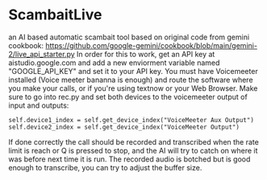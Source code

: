 # ScambaitLive
an AI based automatic scambait tool
based on original code from gemini cookbook: https://github.com/google-gemini/cookbook/blob/main/gemini-2/live_api_starter.py
In order for this to work, get an API key at aistudio.google.com and add a new enviorment variable named "GOOGLE_API_KEY" and set it to your API key.
You must have Voicemeeter installed (Voice meeter bananna is enough) and route the software where you make your calls, or if you're using textnow or your Web Browser.
Make sure to go into rec.py and set both devices to the voicemeeter output of input and outputs:
```
self.device1_index = self.get_device_index("VoiceMeeter Aux Output") 
self.device2_index = self.get_device_index("VoiceMeeter Output")
```

If done correctly the call should be recorded and transcribed when the rate limit is reach or Q is pressed to stop, and the AI will try to catch on where it was before next time it is run.
The recorded audio is botched but is good enough to transcribe, you can try to adjust the buffer size.

